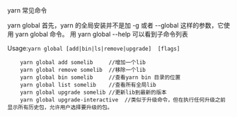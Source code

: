 yarn 常见命令

yarn global
首先，yarn 的全局安装并不是加 -g 或者 --global 这样的参数，它使用 yarn global 命令。
用 yarn global --help 可以看到子命令列表

Usage:`yarn global [add|bin|ls|remove|upgrade]  [flags]`

```text
	yarn global add somelib     //增加一个lib
	yarn global remove somelib  //移除一个lib
	yarn global bin somelib     //查看yarn bin 目录的位置
	yarn global list somelib    //查看所有全局lib
	yarn global upgrade somelib //更新lib到最新的版本
	yarn global upgrade-interactive  //类似于升级命令，但在执行任何升级之前显示所有历史包，允许用户选择要升级的包。
```

